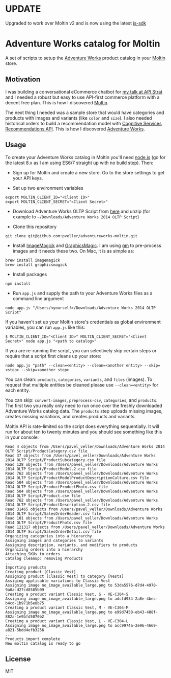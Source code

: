 # UPDATE
Upgraded to work over Moltin v2 and is now using the latest [js-sdk](https://github.com/moltin/js-sdk)

# Adventure Works catalog for Moltin

A set of scripts to setup the [Adventure Works](https://msftdbprodsamples.codeplex.com/releases/view/125550) product catalog in your [Moltin](https://moltin.com/) store.

## Motivation

I was building a conversational eCommerce chatbot for [my talk at API Strat](http://boston2016.apistrat.com/speakers/pavel-veller) and I needed a robust but easy to use API-first commerce platform with a decent free plan. This is how I discovered [Moltin](https://moltin.com/).

The next thing I needed was a sample store that would have categories and products with images and variants (like `color` and `size`). I also needed historical orders to build a recommendation model with [Cognitive Services Recommendations API](https://www.microsoft.com/cognitive-services/en-us/recommendations-api). This is how I discovered [Adventure Works](https://msftdbprodsamples.codeplex.com/releases/view/125550).

## Usage

To create your Adventure Works catalog in Moltin you'll need [node.js](https://nodejs.org/en/) (go for the latest 8.x as I am using ES6/7 straight up with no build step). Then:

* Sign up for Moltin and create a new store. Go to the store settings to get your API keys. 

* Set up two environment variables

```
export MOLTIN_CLIENT_ID="<Client ID>"
export MOLTIN_CLIENT_SECRET="<Client Secret>"
```

* Download Adventure Works OLTP Script from [here](https://msftdbprodsamples.codeplex.com/downloads/get/880662) and unzip (for example to `~/Downloads/Adventure Works 2014 OLTP Script`)

* Clone this repository

```
git clone git@github.com:pveller/adventureworks-moltin.git
```

* Install [ImageMagick](http://www.imagemagick.org/) and [GraphicsMagic](http://www.graphicsmagick.org/). I am using [gm](https://www.npmjs.com/package/gm) to pre-process images and it needs these two. On Mac, it is as simple as:

```
brew install imagemagick
brew install graphicsmagick
```

* Install packages

```
npm install
```

* Run `app.js` and supply the path to your Adventure Works files as a command line argument

```
node app.js "/Users/<yourself>/Downloads/Adventure Works 2014 OLTP Script"
```

If you haven't set up your Moltin store's credentials as global environment variables, you can run `app.js` like this:

```
$ MOLTIN_CLIENT_ID="<Client ID>" MOLTIN_CLIENT_SECRET="<Client Secret>" node app.js "<path to catalog>"
```

If you are re-running the script, you can selectively skip certain steps or require that a script first cleans up your store:

```
node app.js "path" --clean=<entity> --clean=<another entity> --skip=<step> --skip=<another step>
```

You can clean: `products`, `categories`, `variants`, and `files` (images). To request that multiple entities be cleaned please use `--clean=<entity>` for each entity.

You can skip: `convert-images`, `preprocess-csv`, `categories`, and `products`. The first two you really only need to run once over the freshly downloaded Adventure Works catalog data. The `products` step uploads missing images, creates missing variations, and creates products and variants. 

Moltin API is rate-limited so the script does everything sequentially. It will run for about ten to twenty minutes and you should see something like this in your console:

```
Read 4 objects from /Users/pavel_veller/Downloads/Adventure Works 2014 OLTP Script/ProductCategory.csv file
Read 37 objects from /Users/pavel_veller/Downloads/Adventure Works 2014 OLTP Script/ProductSubcategory.csv file
Read 128 objects from /Users/pavel_veller/Downloads/Adventure Works 2014 OLTP Script/ProductModel.2.csv file
Read 762 objects from /Users/pavel_veller/Downloads/Adventure Works 2014 OLTP Script/ProductModelProductDescriptionCulture.csv file
Read 504 objects from /Users/pavel_veller/Downloads/Adventure Works 2014 OLTP Script/ProductProductPhoto.csv file
Read 504 objects from /Users/pavel_veller/Downloads/Adventure Works 2014 OLTP Script/Product.csv file
Read 762 objects from /Users/pavel_veller/Downloads/Adventure Works 2014 OLTP Script/ProductDescription.2.csv file
Read 31465 objects from /Users/pavel_veller/Downloads/Adventure Works 2014 OLTP Script/SalesOrderHeader.csv file
Read 101 objects from /Users/pavel_veller/Downloads/Adventure Works 2014 OLTP Script/ProductPhoto.csv file
Read 121317 objects from /Users/pavel_veller/Downloads/Adventure Works 2014 OLTP Script/SalesOrderDetail.csv file
Organizing categories into a hierarchy
Assigning images and categories to variants
Assigning description, variants, and modifiers to products
Organizing orders into a hierarchy
Attaching SKUs to orders
Catalog cleanup: removing Products
...
Importing products
Creating product [Classic Vest]
Assigning product [Classic Vest] to category [Vests]
Assiging applicable variations to Classic Vest
Assigning image no_image_available_large.png to 53da5576-d7d4-4970-9a0a-d27cd8585b09
Creating a product variant Classic Vest, S - VE-C304-S
Assigning image no_image_available_large.png to adcfd934-2a8e-4bec-b4cd-1b971b5e8b75
Creating a product variant Classic Vest, M - VE-C304-M
Assigning image no_image_available_large.png to e99d7450-eb43-488f-882a-1e9bfd5070b2
Creating a product variant Classic Vest, L - VE-C304-L
Assigning image no_image_available_large.png to acc9974a-2e96-4669-a821-5bdd4efb3256
...
Products import complete
New moltin catalog is ready to go
```

## License

MIT
